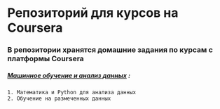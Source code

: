# Репозиторий для курсов на Coursera

### В репозитории хранятся домашние задания по курсам с платформы Coursera
##### [Машинное обучение и анализ данных](https://www.coursera.org/specializations/machine-learning-data-analysis "Машинное обучение и анализ данных") :
    1. Математика и Python для анализа данных
    2. Обучение на размеченных данных